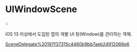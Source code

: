 # UIWindowScene

<aside>
💡

iOS 13 이상에서 도입된 앱의 개별 UI 창(Window)를 관리하는 객체.

</aside>

[SceneDelegate%20197f37315c4480b9bb7aeb24912066e6](SceneDelegate%20197f37315c4480b9bb7aeb24912066e6)